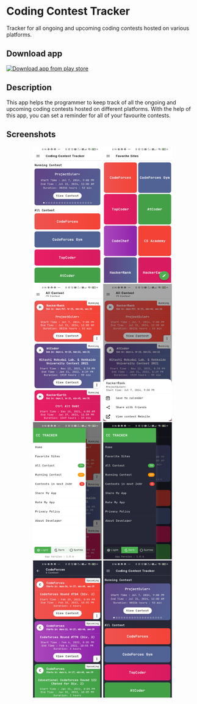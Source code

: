 # Coding Contest Tracker

Tracker for all ongoing and upcoming coding contests hosted on various platforms.



##  Download app

[![Download app from play store](https://www.gstatic.com/android/market_images/web/play_prism_hlock_1x.png)](https://play.google.com/store/apps/details?id=com.akash.coding_contest_tracker)

## Description

This app helps the programmer to keep track of all the ongoing and upcoming coding contests hosted on different platforms. With the help of this app, you can set a reminder for all of your favourite contests.


## Screenshots

<p align="middle">
  <img src ="https://github.com/akashlilhare/coding_contest_tracker/blob/main/ss/ss1.jpg" width="180" height="360">
  <img src ="https://github.com/akashlilhare/coding_contest_tracker/blob/main/ss/ss2.jpg" width="180" height="360">
  <img src ="https://github.com/akashlilhare/coding_contest_tracker/blob/main/ss/ss3.jpg" width="180" height="360">
  <img src ="https://github.com/akashlilhare/coding_contest_tracker/blob/main/ss/ss4.jpg" width="180" height="360">
  <img src ="https://github.com/akashlilhare/coding_contest_tracker/blob/main/ss/ss5.jpg" width="180" height="360">
  <img src ="https://github.com/akashlilhare/coding_contest_tracker/blob/main/ss/ss6.jpg" width="180" height="360">
  <img src ="https://github.com/akashlilhare/coding_contest_tracker/blob/main/ss/ss7.jpg" width="180" height="360">
  <img src ="https://github.com/akashlilhare/coding_contest_tracker/blob/main/ss/ss8.jpg" width="180" height="360">
</p>
 


